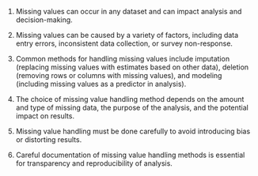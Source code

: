 1. Missing values can occur in any dataset and can impact analysis and decision-making.

2. Missing values can be caused by a variety of factors, including data entry errors, inconsistent data collection, or survey non-response.

3. Common methods for handling missing values include imputation (replacing missing values with estimates based on other data), deletion (removing rows or columns with missing values), and modeling (including missing values as a predictor in analysis).

4. The choice of missing value handling method depends on the amount and type of missing data, the purpose of the analysis, and the potential impact on results.

5. Missing value handling must be done carefully to avoid introducing bias or distorting results.

6. Careful documentation of missing value handling methods is essential for transparency and reproducibility of analysis.